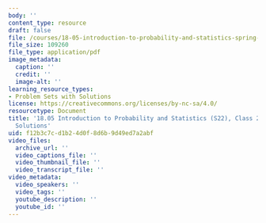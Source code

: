 ```yaml
---
body: ''
content_type: resource
draft: false
file: /courses/18-05-introduction-to-probability-and-statistics-spring-2022/mit18_05_s22_class23_pset_sol.pdf
file_size: 109260
file_type: application/pdf
image_metadata:
  caption: ''
  credit: ''
  image-alt: ''
learning_resource_types:
- Problem Sets with Solutions
license: https://creativecommons.org/licenses/by-nc-sa/4.0/
resourcetype: Document
title: '18.05 Introduction to Probability and Statistics (S22), Class 23: Problem
  Solutions'
uid: f12b3c7c-d1b2-4d0f-8d6b-9d49ed7a2abf
video_files:
  archive_url: ''
  video_captions_file: ''
  video_thumbnail_file: ''
  video_transcript_file: ''
video_metadata:
  video_speakers: ''
  video_tags: ''
  youtube_description: ''
  youtube_id: ''
---
```

